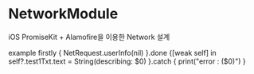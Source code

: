 # NetworkModule
iOS PromiseKit + Alamofire을 이용한 Network 설계


example
  firstly {
       NetRequest.userInfo(nil)
  }.done {[weak self] in
       self?.test1Txt.text = String(describing: $0)
  }.catch {
       print("error : \($0)")
  }
